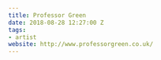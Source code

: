 ```yaml
---
title: Professor Green
date: 2018-08-28 12:27:00 Z
tags:
- artist
website: http://www.professorgreen.co.uk/
---
```


